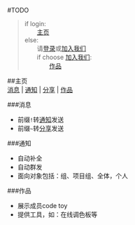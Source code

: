 #TODO

> if login:  
> 　　[主页][index]  
> else:  
> 　　请[登录][login]或[加入我们][joinus]  
> 　　if choose [加入我们][joinus]:  
> 　　　　[作品][works]  

##主页  
[消息][message] | [通知][notice] | [分享][share] | [作品][works]  

###消息
 * 前缀`!`转[通知][notice]发送
 * 前缀`~`转[分享][share]发送
 
###通知
 * 自动补全
 * 自动群发
 * 面向对象包括：组、项目组、全体，个人

###作品
 * 展示成员code toy
 * 提供工具，如：在线调色板等

[index]: http://www.sicun.org "主页"
[login]: http://www.sicun.org/login "登录"
[joinus]: http://www.sicun.org/joinus "邮箱、姓名、专业、年级、技能或经历"
[message]: http://www.sicun.org/message "消息" 
[notice]: http://www.sicun.org/works "通知" 
[share]: http://www.sicun.org/works "分享" 
[works]: http://www.sicun.org/works "作品" 
